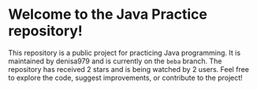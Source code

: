 # Welcome to the Java Practice repository! 
This repository is a public project for practicing Java programming.
It is maintained by denisa979 and is currently on the `beba` branch. 
The repository has received 2 stars and is being watched by 2 users.
Feel free to explore the code, suggest improvements, or contribute to the project!
